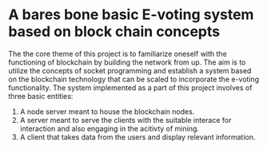 # A bares bone basic E-voting system based on block chain concepts
The the core theme of this project is to familiarize oneself with the functioning of blockchain by building the network from up. The aim is to utilize the concepts of socket programming and establish a system based on the blockchain technology that can be scaled to incorporate the e-voting functionality. The system implemented as a part of this project involves of three basic entities:
1. A node server meant to house the blockchain nodes.
2. A server meant to serve the clients with the suitable interace for interaction and also engaging in the acitivty of mining.
3. A client that takes data from the users and display relevant information.
